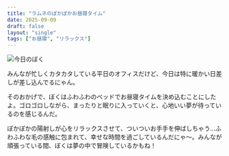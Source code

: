 ```yaml
---
title: "ラムネのぽかぽかお昼寝タイム"
date: 2025-09-09
draft: false
layout: "single"
tags: ["お昼寝", "リラックス"]
---
```


![今日のぼく](/images/cat-2025-09-09T10-48-40.jpg)

みんなが忙しくカタカタしている平日のオフィスだけど、今日は特に暖かい日差しが差し込んでるにゃん。

そのおかげで、ぼくはふわふわのベッドでお昼寝タイムを決め込むことにしたよ。ゴロゴロしながら、まったりと眠りに入っていくと、心地いい夢が待っているのを感じるんだ。

ぽかぽかの陽射しが心をリラックスさせて、ついついお手手を伸ばしちゃう…ふわふわな毛の感触に包まれて、幸せな時間を過ごしているんだにゃ〜。みんなが頑張っている間、ぼくは夢の中で冒険しているかもね！